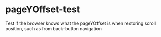 # pageYOffset-test
Test if the browser knows what the pageYOffset is when restoring scroll position, such as from back-button navigation
